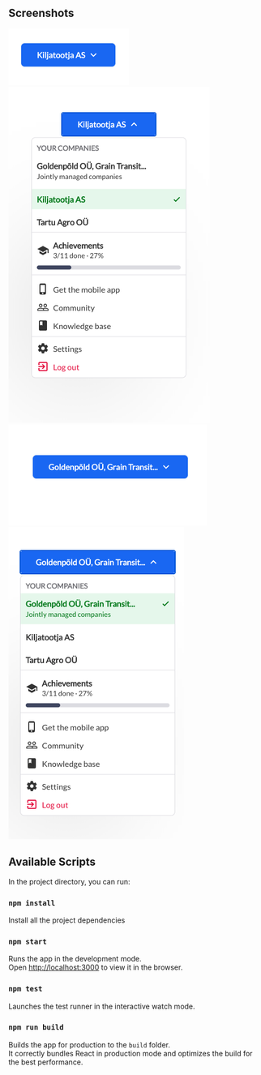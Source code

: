 ## Screenshots

![Alt text](./src/assets/finalDesignPics/01.png?raw=true "O1")
![Alt text](./src/assets/finalDesignPics/02.png?raw=true "O1")
![Alt text](./src/assets/finalDesignPics/03.png?raw=true "O1")
![Alt text](./src/assets/finalDesignPics/04.png?raw=true "O1")

## Available Scripts

In the project directory, you can run:

### `npm install`

Install all the project dependencies

### `npm start`

Runs the app in the development mode.\
Open [http://localhost:3000](http://localhost:3000) to view it in the browser.

### `npm test`

Launches the test runner in the interactive watch mode.

### `npm run build`

Builds the app for production to the `build` folder.\
It correctly bundles React in production mode and optimizes the build for the best performance.
